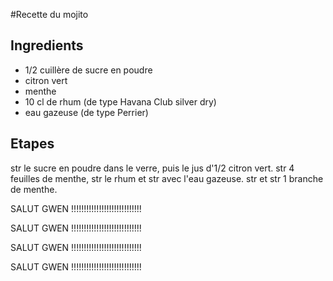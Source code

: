 #Recette du mojito

## Ingredients
* 1/2 cuillère de sucre en poudre
* citron vert
* menthe
* 10 cl de rhum (de type Havana Club silver dry)
* eau gazeuse (de type Perrier)

## Etapes
str le sucre en poudre dans le verre, puis le jus d'1/2 citron vert.
str 4 feuilles de menthe, str le rhum et str avec l'eau gazeuse. 
str et str 1 branche de menthe.


SALUT GWEN !!!!!!!!!!!!!!!!!!!!!!!!!!!!

SALUT GWEN !!!!!!!!!!!!!!!!!!!!!!!!!!!!

SALUT GWEN !!!!!!!!!!!!!!!!!!!!!!!!!!!!

SALUT GWEN !!!!!!!!!!!!!!!!!!!!!!!!!!!!

